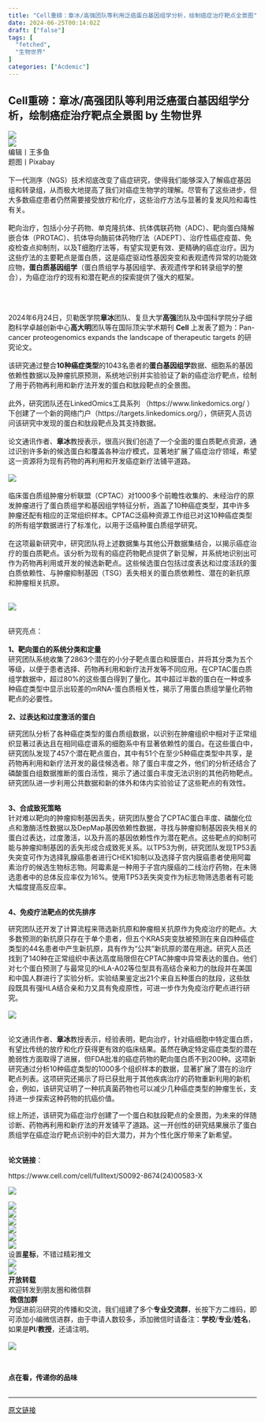```yaml
---
title: "Cell重磅：章冰/高强团队等利用泛癌蛋白基因组学分析，绘制癌症治疗靶点全景图"
date: 2024-06-25T00:14:02Z
draft: ["false"]
tags: [
  "fetched",
  "生物世界"
]
categories: ["Acdemic"]
---
```

Cell重磅：章冰/高强团队等利用泛癌蛋白基因组学分析，绘制癌症治疗靶点全景图 by 生物世界
------
<div><section data-mpa-powered-by="yiban.io"><img data-backh="312" data-backw="562" data-cropselx1="0" data-cropselx2="562" data-cropsely1="0" data-cropsely2="314" data-imgfileid="100255102" data-ratio="0.5555555555555556" data-s="300,640" data-src="https://mmbiz.qpic.cn/sz_mmbiz_png/HO0Z9pUcnJkAmSGbicFw9sMd8PyRgdrdMnfE5t1dSqiaocPMKI0KnSicTUrfHonicSicBzLIic4N4tTd0gOGAROe57YA/640?wx_fmt=png&amp;from=appmsg" data-type="png" data-w="1080" src="https://mmbiz.qpic.cn/sz_mmbiz_png/HO0Z9pUcnJkAmSGbicFw9sMd8PyRgdrdMnfE5t1dSqiaocPMKI0KnSicTUrfHonicSicBzLIic4N4tTd0gOGAROe57YA/640?wx_fmt=png&amp;from=appmsg"></section><section><img data-backh="28" data-backw="562" data-galleryid="" data-imgfileid="100255103" data-ratio="0.049074074074074076" data-s="300,640" data-src="https://mmbiz.qpic.cn/mmbiz_jpg/HO0Z9pUcnJkia0lW7h97rdibQWrkSmjoqGabUgiaxBVDnuS4CElGibRgLVibkf9FPJ3AoL9lBudOxnMeghib06AnosUg/640?wx_fmt=other&amp;wxfrom=5&amp;wx_lazy=1&amp;wx_co=1&amp;tp=webp" data-type="jpeg" data-w="1080" src="https://mmbiz.qpic.cn/mmbiz_jpg/HO0Z9pUcnJkia0lW7h97rdibQWrkSmjoqGabUgiaxBVDnuS4CElGibRgLVibkf9FPJ3AoL9lBudOxnMeghib06AnosUg/640?wx_fmt=other&amp;wxfrom=5&amp;wx_lazy=1&amp;wx_co=1&amp;tp=webp"></section><section><span>编辑丨王多鱼</span></section><section><span>题图丨Pixabay</span></section><section><br></section><section><span>下一代测序<span>（NGS）</span>技术彻底改变了癌症研究，使得我们能够深入了解癌症基因组和转录组，从而极大地提高了我们对癌症生物学的理解。尽管有了这些进步，但大多数癌症患者仍然需要接受放疗和化疗，这些治疗方法与显著的复发风险和毒性有关。</span></section><section><span><br></span></section><section><span><span>靶向治疗，包括小分子药物、单克隆抗体、抗体偶联药物<span>（ADC）</span>、靶向蛋白降解嵌合体<span>（PROTAC）</span>、抗体导向酶前体药物疗法<span>（ADEPT）</span>、治疗性癌症疫苗、免疫检查点抑制剂，以及T细胞疗法等，有望实现更有效、更精确的癌症治疗。因为这些疗法的主要靶点是蛋白质，这是癌症驱动性基因突变和表观遗传异常的功能效应物，</span><strong><span>蛋白质基因组学</span></strong><span><span>（蛋白质组学与基因组学、表观遗传学和转录组学的整合）</span>，为癌症治疗的现有和潜在靶点的探索提供了强大的框架。</span></span></section><p><br></p><section><br></section><section><span><span>2024年6月24日，贝勒医学院</span><strong><span>章冰</span></strong><span>团队、复旦大学<strong><span>高强</span></strong>团队及中国科学院分子细胞科学卓越创新中心<span><strong>高大明</strong></span>团队等在国际顶尖学术期刊 <strong>Cell</strong> 上发表了题为：<span>Pan-cancer proteogenomics expands the landscape of therapeutic targets </span>的研究论文。</span></span></section><section><span><br></span></section><section><span>该研究通过整合<strong>10种癌症类型</strong>的1043名患者的<strong>蛋白基因组学</strong>数据、细胞系的基因依赖性数据以及肿瘤抗原预测，系统地识别并实验验证了新的癌症治疗靶点</span><span>，<span>绘制了用于药物再利用和新疗法开发的蛋白和肽段靶点的全景图。</span></span></section><section><br></section><section><span>此外，研究团队还在LinkedOmics工具系列 <span>（https://www.linkedomics.org/ ）</span>下创建了一个新的网络门户<span>（https://targets.linkedomics.org/）</span>，供研究人员访问该研究中发现的蛋白和肽段靶点及其支持数据。</span></section><section><span><br></span></section><section><span>论文通讯作者、<strong>章冰</strong>教授表示，</span><span>很高兴我们创造了一个全面的蛋白质靶点资源，通过识别许多新的候选蛋白和覆盖各种治疗模式，显著地扩展了癌症治疗领域，希望这一资源将为现有药物的再利用和开发癌症新疗法铺平道路。</span><span></span></section><section><span><br></span></section><section><span><img data-imgfileid="100255330" data-ratio="0.5453703703703704" data-s="300,640" data-src="https://mmbiz.qpic.cn/sz_mmbiz_png/HO0Z9pUcnJlxOqxRDoXZqicCicic7GHg8jW4IGHTLDvMnVOojZjkB4cAC5ua7sFmIcwAGyRCzPiaSP9G9nKK6NkD7Q/640?wx_fmt=png&amp;from=appmsg" data-type="png" data-w="1080" src="https://mmbiz.qpic.cn/sz_mmbiz_png/HO0Z9pUcnJlxOqxRDoXZqicCicic7GHg8jW4IGHTLDvMnVOojZjkB4cAC5ua7sFmIcwAGyRCzPiaSP9G9nKK6NkD7Q/640?wx_fmt=png&amp;from=appmsg"></span></section><section><br></section><section><span>临床蛋白质组肿瘤分析联盟<span>（CPTAC）</span>对1000多个前瞻性收集的、未经治疗的原发肿瘤进行了蛋白质组学和基因组学特征分析，涵盖了10种癌症类型，其中许多肿瘤还配有相应的正常组织样本。CPTAC泛癌种资源工作组已对这10种癌症类型的所有组学数据进行了标准化，以用于泛癌种蛋白质组学研究。</span></section><section><br></section><section><span>在这项最新研究中，研究团队将上述数据集与其他公开数据集结合，以揭示癌症治疗的蛋白质靶点。该分析为现有的癌症药物靶点提供了新见解，并系统地识别出可作为药物再利用或开发的候选新靶点。这些候选蛋白包括过度表达和过度活跃的蛋白质依赖性、与肿瘤抑制基因<span>（TSG）</span>丢失相关的蛋白质依赖性、潜在的新抗原和肿瘤相关抗原。</span><span></span></section><section><span><br></span></section><p><img data-backh="205" data-backw="561" data-imgfileid="100255332" data-ratio="0.3648148148148148" data-s="300,640" data-src="https://mmbiz.qpic.cn/sz_mmbiz_png/HO0Z9pUcnJlxOqxRDoXZqicCicic7GHg8jWibvJ6LNAoJY5LVPgwEicLdjDYMGGeCNJjjLI76d82ibetGSSpAKr9MqXQ/640?wx_fmt=png&amp;from=appmsg" data-type="png" data-w="1080" src="https://mmbiz.qpic.cn/sz_mmbiz_png/HO0Z9pUcnJlxOqxRDoXZqicCicic7GHg8jWibvJ6LNAoJY5LVPgwEicLdjDYMGGeCNJjjLI76d82ibetGSSpAKr9MqXQ/640?wx_fmt=png&amp;from=appmsg"></p><section><span></span></section><section><br></section><section><span>研究亮点：<br></span></section><section><br></section><section><span><strong>1、靶向蛋白的系统分类和定量</strong></span></section><section><span>研究团队系统收集了2863个潜在的小分子靶点蛋白和膜蛋白，并将其分类为五个等级，以便于患者选择、药物再利用和新疗法开发等不同应用。在CPTAC蛋白质组学数据中，超过80%的这些蛋白得到了量化。其中超过半数的蛋白在一种或多种癌症类型中显示出较差的mRNA-蛋白质相关性，揭示了用蛋白质组学量化药物靶点的必要性。</span></section><section><span><br></span></section><section><span><strong><span>2、过表达和过度激活的蛋白</span></strong></span><p></p></section><section><span>研究团队分析了各种癌症类型的蛋白质组数据，以识别在肿瘤组织中相对于正常组织显著过表达且在相同癌症谱系的细胞系中有显著依赖性的蛋白。在这些蛋白中，研究团队发现了457个潜在靶点蛋白，其中有51个在至少5种癌症类型中共享，是药物再利用和新疗法开发的最佳候选者。除了蛋白丰度之外，他们的分析还结合了磷酸蛋白组数据推断的蛋白活性，揭示了通过蛋白丰度无法识别的其他药物靶点。研究团队进一步利用公共数据和新的体外和体内实验验证了这些靶点的有效性。</span><p></p></section><section><span><br></span></section><section><span><strong><span>3、合成致死策略</span></strong></span></section><section><span>针对难以靶向的肿瘤抑制基因丢失，研究团队整合了CPTAC蛋白丰度、磷酸化位点和激酶活性数据以及DepMap基因依赖性数据，寻找与肿瘤抑制基因丧失相关的蛋白过表达，过度激活，以及升高的基因依赖性作为潜在靶点。这些靶点的抑制可能与肿瘤抑制基因的丢失形成合成致死关系。以TP53为例，研究团队发现TP53丢失突变可作为选择乳腺癌患者进行CHEK1抑制以及选择子宫内膜癌患者使用阿霉素治疗的候选生物标志物。阿霉素是一种用于子宫内膜癌的二线治疗药物，在未筛选患者中的总体反应率仅为16%。使用TP53丢失突变作为标志物筛选患者有可能大幅度提高反应率。</span><p></p></section><section><span><br></span></section><section><span><strong><span>4、免疫疗法靶点的优先排序</span></strong></span><p></p></section><section><span>研究团队还开发了计算流程来筛选新抗原和肿瘤相关抗原作为免疫治疗的靶点。大多数预测的新抗原只存在于单个患者，但五个KRAS突变肽被预测在来自四种癌症类型的44名患者中产生新抗原，具有作为“公共”新抗原的潜在用途。研究人员还找到了140种在正常组织中表达高度局限但在CPTAC肿瘤中异常表达的蛋白。他们对七个蛋白预测了与最常见的HLA-A02等位型具有高结合亲和力的肽段并在美国和中国人群进行了实验分析。实验结果鉴定出21个来自五种蛋白的肽段，这些肽段既具有强HLA结合亲和力又具有免疫原性，可进一步作为免疫治疗靶点进行研究。</span></section><section><span><br></span></section><section><span><img data-backh="562" data-backw="562" data-imgfileid="100255331" data-ratio="1" data-s="300,640" data-src="https://mmbiz.qpic.cn/sz_mmbiz_jpg/HO0Z9pUcnJlxOqxRDoXZqicCicic7GHg8jWAc8DF5berVicZNq7evkAShM0qeyX54wicWCibCg3d9RglR61PyN1rppAw/640?wx_fmt=jpeg&amp;from=appmsg" data-type="jpeg" data-w="996" src="https://mmbiz.qpic.cn/sz_mmbiz_jpg/HO0Z9pUcnJlxOqxRDoXZqicCicic7GHg8jWAc8DF5berVicZNq7evkAShM0qeyX54wicWCibCg3d9RglR61PyN1rppAw/640?wx_fmt=jpeg&amp;from=appmsg"></span></section><section><br></section><p><span>论文通讯作者、<strong><span>章冰</span></strong>教授表示，</span><span>经验表明，靶向治疗，针对癌细胞中特定蛋白质，有望比传统的放疗和化疗获得更有效的临床结果。虽然在确定特定癌症类型的潜在脆弱性方面取得了进展，但FDA批准的癌症药物的靶向蛋白质不到200种。这项新研究通过分析10种癌症类型的1000多个组织样本的数据，显著扩展了潜在的治疗靶点列表。这项研究还揭示了将已获批用于其他疾病治疗的药物重新利用的新机会，例如，该研究证明了一种抗真菌药物也可以减少几种癌症类型的肿瘤生长，支持进一步探索这种药物的抗癌价值。</span><span></span></p><p><span></span></p><section><span>综上所述，该研究为癌症治疗创建了一个蛋白和肽段靶点的全景图，为未来的伴随诊断、药物再利用和新疗法的开发铺平了道路。</span><span>这一开创性的研究结果展示了蛋白质组学在癌症治疗靶点识别中的巨大潜力，并为个性化医疗带来了新希望。</span></section><section><span><br></span></section><p><span><strong><span>论文链接</span></strong><span>：</span></span></p><p><span>https://www.cell.com/cell/fulltext/S0092-8674(24)00583-X</span></p><p><a target="_blank" href="http://mp.weixin.qq.com/s?__biz=MzU1MzMxMzcyMg==&amp;mid=2247711987&amp;idx=1&amp;sn=90a94c976a074c7cb37a797d67a68bd2&amp;chksm=fbf94826cc8ec1308ed48121a76874c6bb3f725d6566a7a6a3eefa48edffe900c1a177169263&amp;scene=21#wechat_redirect" textvalue="你已选中了添加链接的内容" linktype="text" imgurl="" imgdata="null" data-itemshowtype="0" tab="innerlink" data-linktype="1"><span><span><img data-backh="239" data-backw="562" data-galleryid="" data-imgfileid="100255095" data-ratio="0.42592592592592593" data-s="300,640" data-src="https://mmbiz.qpic.cn/sz_mmbiz_jpg/HO0Z9pUcnJmIkPXwe5UueZ9YUl77BR7P4EfdZWlH3gmd0PnbzGGKzOKk45JsvQaEUkGf5hcIJ4Fyq6nHd3YBpw/640?wx_fmt=jpeg&amp;from=appmsg" data-type="jpeg" data-w="1080" src="https://mmbiz.qpic.cn/sz_mmbiz_jpg/HO0Z9pUcnJmIkPXwe5UueZ9YUl77BR7P4EfdZWlH3gmd0PnbzGGKzOKk45JsvQaEUkGf5hcIJ4Fyq6nHd3YBpw/640?wx_fmt=jpeg&amp;from=appmsg"></span></span></a></p><section><a target="_blank" href="http://mp.weixin.qq.com/s?__biz=MzU1MzMxMzcyMg==&amp;mid=2247649820&amp;idx=1&amp;sn=1c6ff4767bbb6040f157864685d8a987&amp;chksm=fbf87ec9cc8ff7dfc75a38ee561a5ab1629ce16bcd398f8f3f6b2803e27e41d8b5b7e8a00d2a&amp;scene=21#wechat_redirect" textvalue="你已选中了添加链接的内容" linktype="text" imgurl="" imgdata="null" data-itemshowtype="0" tab="innerlink" data-linktype="1"><span><span><img data-backh="238" data-backw="562" data-imgfileid="100255094" data-ratio="0.42314814814814816" data-s="300,640" data-src="https://mmbiz.qpic.cn/mmbiz_jpg/HO0Z9pUcnJnrjgR9xicl0z6CqtEictIb22ibOib4ZaScu8iaVzglysI6FEiaO8Ibdxmiaq3erkM7zGN5pIiavvhDK3ibic8w/640?wx_fmt=jpeg" data-type="jpeg" data-w="1080" src="https://mmbiz.qpic.cn/mmbiz_jpg/HO0Z9pUcnJnrjgR9xicl0z6CqtEictIb22ibOib4ZaScu8iaVzglysI6FEiaO8Ibdxmiaq3erkM7zGN5pIiavvhDK3ibic8w/640?wx_fmt=jpeg"></span></span></a></section><section data-role="outer" label="Powered by 135editor.com"><section><section data-mid="" mpa-from-tpl="t"><section data-mid="" mpa-from-tpl="t"><img data-fileid="100088548" data-imgfileid="100255092" data-ratio="0.2573099415204678" data-src="https://mmbiz.qpic.cn/mmbiz_png/73icnXvmN7wOI0rvtgpcAvoymzwXc4GsnicX7nxUa21NoWg2J48JaZ95yswdzic3MZ3Hagz97n5zdXiaMtm7ic36oTA/640?wx_fmt=png" data-type="png" data-w="342" src="https://mmbiz.qpic.cn/mmbiz_png/73icnXvmN7wOI0rvtgpcAvoymzwXc4GsnicX7nxUa21NoWg2J48JaZ95yswdzic3MZ3Hagz97n5zdXiaMtm7ic36oTA/640?wx_fmt=png"></section></section></section><section><a target="_blank" href="http://mp.weixin.qq.com/s?__biz=MzU1MzMxMzcyMg==&amp;mid=2247644260&amp;idx=1&amp;sn=b54c9e45e37630f844b7548f1a46459b&amp;chksm=fbf840b1cc8fc9a73867c5e75e9e69acedcbb2ad91df9e8d3cdd2ae7a030ed9d401cb1d268e6&amp;scene=21#wechat_redirect" textvalue="你已选中了添加链接的内容" linktype="text" imgurl="" imgdata="null" data-itemshowtype="0" tab="innerlink" data-linktype="1"><span><span><img data-backh="49" data-backw="562" data-imgfileid="100255093" data-ratio="0.08796296296296297" data-s="300,640" data-src="https://mmbiz.qpic.cn/mmbiz_jpg/HO0Z9pUcnJmPk4iag8IdicOQhSkCOEhI10vnQicwUlPf2ialpAYdmzYrlVpcicLWjT7Hib8ajEo8Bbz1t52iaM6zZkubQ/640?wx_fmt=jpeg" data-type="jpeg" data-w="1080" src="https://mmbiz.qpic.cn/mmbiz_jpg/HO0Z9pUcnJmPk4iag8IdicOQhSkCOEhI10vnQicwUlPf2ialpAYdmzYrlVpcicLWjT7Hib8ajEo8Bbz1t52iaM6zZkubQ/640?wx_fmt=jpeg"></span></span></a></section><section><a target="_blank" href="http://mp.weixin.qq.com/s?__biz=MzU1MzMxMzcyMg==&amp;mid=2247644250&amp;idx=1&amp;sn=db6d18e36b3153a968d7a9c11d1a67a9&amp;chksm=fbf8408fcc8fc99952e603ba24d0a10256855a593aeaf9bd400d18e4c0f0f0a06e49fdd023f8&amp;scene=21#wechat_redirect" textvalue="你已选中了添加链接的内容" linktype="text" imgurl="" imgdata="null" data-itemshowtype="0" tab="innerlink" data-linktype="1"><span><span><img data-backh="49" data-backw="562" data-imgfileid="100255096" data-ratio="0.08796296296296297" data-s="300,640" data-src="https://mmbiz.qpic.cn/mmbiz_jpg/HO0Z9pUcnJmPk4iag8IdicOQhSkCOEhI10gJJRKwUNkKhUqcj55lBzaMXv2Y2iaExAqFBf4CXibk9TP1LLzzgqZCuQ/640?wx_fmt=jpeg" data-type="jpeg" data-w="1080" src="https://mmbiz.qpic.cn/mmbiz_jpg/HO0Z9pUcnJmPk4iag8IdicOQhSkCOEhI10gJJRKwUNkKhUqcj55lBzaMXv2Y2iaExAqFBf4CXibk9TP1LLzzgqZCuQ/640?wx_fmt=jpeg"></span></span></a></section><section><a target="_blank" href="http://mp.weixin.qq.com/s?__biz=MzU1MzMxMzcyMg==&amp;mid=2247642379&amp;idx=1&amp;sn=d7bff2587965494403b92ebbd921fab9&amp;chksm=fbf859decc8fd0c8e539552911861ca594baf3e53c2b84a43542eb904e70e52918ecf997f4e0&amp;scene=21#wechat_redirect" textvalue="你已选中了添加链接的内容" linktype="text" imgurl="" imgdata="null" data-itemshowtype="0" tab="innerlink" data-linktype="1"><span><span><img data-backh="49" data-backw="562" data-imgfileid="100255097" data-ratio="0.08796296296296297" data-s="300,640" data-src="https://mmbiz.qpic.cn/mmbiz_jpg/HO0Z9pUcnJmPk4iag8IdicOQhSkCOEhI10iaZ62PXgrHr1RhZhPcddeFsKn5m2p5LElTzZTLnVnSK49vbJmm7cxPw/640?wx_fmt=jpeg" data-type="jpeg" data-w="1080" src="https://mmbiz.qpic.cn/mmbiz_jpg/HO0Z9pUcnJmPk4iag8IdicOQhSkCOEhI10iaZ62PXgrHr1RhZhPcddeFsKn5m2p5LElTzZTLnVnSK49vbJmm7cxPw/640?wx_fmt=jpeg"></span></span></a></section><section><a target="_blank" href="http://mp.weixin.qq.com/s?__biz=MzU1MzMxMzcyMg==&amp;mid=2247644257&amp;idx=1&amp;sn=b3b7dceb825ef6b685e30d618a3b586e&amp;chksm=fbf840b4cc8fc9a2fddc9c5e1ac659f198df1ff30aa4f66f05d57d2bc775dc45a7a08aabecaf&amp;scene=21#wechat_redirect" textvalue="你已选中了添加链接的内容" linktype="text" imgurl="" imgdata="null" data-itemshowtype="0" tab="innerlink" data-linktype="1"><span><span><img data-backh="49" data-backw="562" data-imgfileid="100255099" data-ratio="0.08796296296296297" data-s="300,640" data-src="https://mmbiz.qpic.cn/mmbiz_jpg/HO0Z9pUcnJmPk4iag8IdicOQhSkCOEhI10o3qRJVpkVYVkAvT13XS2DUTkibXVVWXuEcg0ic7gO2iaaYia11J5j2dKYg/640?wx_fmt=jpeg" data-type="jpeg" data-w="1080" src="https://mmbiz.qpic.cn/mmbiz_jpg/HO0Z9pUcnJmPk4iag8IdicOQhSkCOEhI10o3qRJVpkVYVkAvT13XS2DUTkibXVVWXuEcg0ic7gO2iaaYia11J5j2dKYg/640?wx_fmt=jpeg"></span></span></a></section><section><span>设置<strong>星标</strong>，不错过精彩推文</span></section><section><img data-backh="119" data-backw="562" data-cropselx1="0" data-cropselx2="520" data-cropsely1="0" data-cropsely2="110" data-imgfileid="100255100" data-ratio="0.21203703703703702" data-s="300,640" data-src="https://mmbiz.qpic.cn/mmbiz_jpg/HO0Z9pUcnJkrZeMyHWr8nm80OyVfDQBpsT8rnQMxic0BEicTN0D4xTnoicumrbrBjUCh5uFtJEib7CLIeX8yxlUxcg/640?wx_fmt=jpeg&amp;wxfrom=5&amp;wx_lazy=1&amp;wx_co=1" data-type="jpeg" data-w="1080" src="https://mmbiz.qpic.cn/mmbiz_jpg/HO0Z9pUcnJkrZeMyHWr8nm80OyVfDQBpsT8rnQMxic0BEicTN0D4xTnoicumrbrBjUCh5uFtJEib7CLIeX8yxlUxcg/640?wx_fmt=jpeg&amp;wxfrom=5&amp;wx_lazy=1&amp;wx_co=1"></section><section><img data-backh="126" data-backw="562" data-imgfileid="100255098" data-ratio="0.225" data-s="300,640" data-src="https://mmbiz.qpic.cn/sz_mmbiz_jpg/HO0Z9pUcnJkmevYiaqUYPrQo4e6MgLEQP9TGLE88v8QWKaic8ricVmCA52SkIX35mtMzAiaQNibKmDhYNeK4uMzGRicQ/640?wx_fmt=other&amp;from=appmsg&amp;tp=webp&amp;wxfrom=5&amp;wx_lazy=1&amp;wx_co=1" data-type="jpeg" data-w="1080" src="https://mmbiz.qpic.cn/sz_mmbiz_jpg/HO0Z9pUcnJkmevYiaqUYPrQo4e6MgLEQP9TGLE88v8QWKaic8ricVmCA52SkIX35mtMzAiaQNibKmDhYNeK4uMzGRicQ/640?wx_fmt=other&amp;from=appmsg&amp;tp=webp&amp;wxfrom=5&amp;wx_lazy=1&amp;wx_co=1"></section><section><span><strong>开放转载</strong></span></section><section><span>欢迎转发到朋友圈和微信群</span></section><section powered-by="xiumi.us"><section><section><section data-id="1849" data-tools="新媒体排版" data-style-type="2"><section><section><span><strong><span> 微信加群 </span></strong><strong></strong></span></section><section><section><span><span>为促进前沿研究的传播和交流，我们组建了多个<strong>专业交流群</strong>，长按下方二维码，即可添加小编微信进群，由于申请人数较多，添加微信时请备注：<strong>学校</strong>/<strong>专业</strong>/<strong>姓名</strong>，如果是</span><span><strong>PI</strong></span><span>/</span><strong><span>教授</span></strong><span>，还请注明。</span></span></section><section><br></section><section><img data-cropselx1="0" data-cropselx2="163" data-cropsely1="0" data-cropsely2="163" data-fileid="100088553" data-imgfileid="100255101" data-ratio="1.3631578947368421" data-s="300,640" data-src="https://mmbiz.qpic.cn/sz_mmbiz_jpg/HO0Z9pUcnJlXd8xpTjuxrR42rUB5g9TNU1N6Qj1tyRwfGJIKKDn85DRJk7kfyLfYP5XsvVVPqa9sE8pcfaevbQ/640?wx_fmt=jpeg" data-type="jpeg" data-w="950" src="https://mmbiz.qpic.cn/sz_mmbiz_jpg/HO0Z9pUcnJlXd8xpTjuxrR42rUB5g9TNU1N6Qj1tyRwfGJIKKDn85DRJk7kfyLfYP5XsvVVPqa9sE8pcfaevbQ/640?wx_fmt=jpeg"></section></section></section></section></section></section></section><section><section><section><p><br></p><section><span><span><strong><strong><strong><strong>点</strong></strong></strong></strong></span><span><strong><strong><strong><strong>在看</strong></strong></strong></strong></span><span><strong><strong><strong><strong>，传递你的品味</strong></strong></strong></strong></span></span></section></section></section></section></section><section><br></section><p><mp-style-type data-value="10000"></mp-style-type></p></div>  
<hr>
<a href="https://mp.weixin.qq.com/s/mxlMIqmqRFWpF9j7M8nvNg",target="_blank" rel="noopener noreferrer">原文链接</a>
